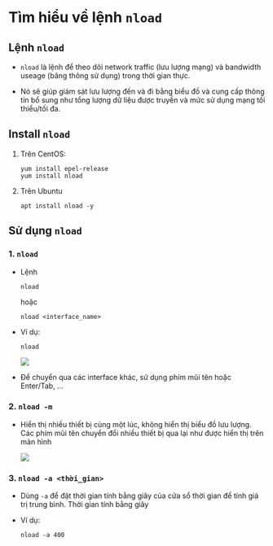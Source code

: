 # Tìm hiểu về lệnh `nload`

## Lệnh `nload`
- `nload` là lệnh để theo dõi network traffic (lưu lượng mạng) và bandwidth useage (băng thông sử dụng) trong thời gian thực.

- Nó sẽ giúp giám sát lưu lượng đến và đi bằng biểu đồ và cung cấp thông tin bổ sung như tổng lượng dữ liệu được truyền và mức sử dụng mạng tối thiểu/tối đa.

## Install `nload` 
1. Trên CentOS:
    ```
    yum install epel-release
    yum install nload
    ```

2. Trên Ubuntu
    ```
    apt install nload -y
    ```

## Sử dụng `nload`
### 1. `nload`
- Lệnh 
    ```
    nload
    ```
    hoặc
    ```
    nload <interface_name>
    ```

- Ví dụ:
    ```
    nload
    ```

    <img src="https://i.imgur.com/vu5pK0d.png">

- Để chuyển qua các interface khác, sử dụng phím mũi tên hoặc Enter/Tab, ...

### 2. `nload -m`
- Hiển thị nhiều thiết bị cùng một lúc, không hiển thị biểu đồ lưu lượng. Các phím mũi tên chuyển đổi nhiều thiết bị qua lại như được hiển thị trên màn hình

    <img src="https://i.imgur.com/vPUeTSJ.png">

### 3. `nload -a <thời_gian>`
- Dùng `-a` để đặt thời gian tính bằng giây của cửa sổ thời gian để tính giá trị trung bình. Thời gian tính bằng giây

- Ví dụ: 
    ```
    nload -a 400
    ```